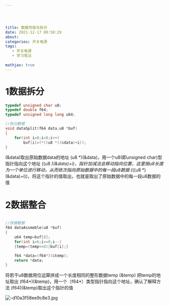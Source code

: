 ```yaml
---




title: 数据凭借与拆分
date: 2021-12-17 08:58:29
about: 
categories: 开关电源
tags: 
   - 开关电源
   - 学习笔记
   
mathjax: true
---
```


# 1数据拆分

```c++
typedef unsigned char u8;
typedef double f64;
typedef unsigned long long u64;

//拆分数据
void dataSplit(f64 data,u8 *buf)
{
    for(int i=0;i<8;i++)
        buf[i]=(*((u8 *)(&data)+i));
}

```


(&data)取出原始数据data的地址
(u8 *)(&data)，用一个u8(即unsigned char)型指针指向这个地址
((u8 *)(&data)+i)，指针加减法会移动指向位置，这里按u8长度为一个单位进行移动，从而依次指向原始数据中的每一段u8数据
(*((u8 *)(&data)+i))，将这个指针的值取出，也就是取出了原始数据中的每一段u8数据的值



# 2数据整合



```c++

//拼接数据
f64 dataAssmeble(u8 *buf)
{
    u64 temp=buf[8];
    for(int i=6;i>=0;i--)
    {temp=(temp<<8)|buf[i];}

    f64 *data=(f64*)(&temp);
    return *data;
}

```


将若干u8数据用位运算拼成一个长度相同的整形数据temp
(&temp) 把temp的地址取出
(f64*)(&temp)，用一个（f64*）类型指针指向这个地址，确认了解释方法
(f64)(&temp)取出这个指针的值






![-d10a3f58ee9c8e3.jpg](http://tva1.sinaimg.cn/large/005Q1GhGly1gxgjvhpfy5j30u01cttg0.jpg)